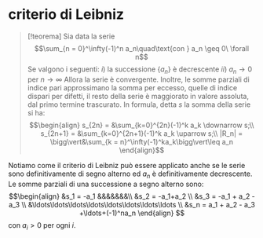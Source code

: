 # criterio di Leibniz
>[!teorema]
>Sia data la serie
$$\sum_{n = 0}^\infty(-1)^n a_n\quad\text{con } a_n \geq 0\ \forall n$$
Se valgono i seguenti:
$i)$  la successione $\{a_n\}$ è decrescente
$ii)$ $a_n\to0$ per $n\to\infty$
Allora la serie è convergente. Inoltre, le somme parziali di indice pari approssimano la somma per eccesso, quelle di indice dispari per difetti, il resto della serie è maggiorato in valore assoluta, dal primo termine trascurato. In formula, detta $s$ la somma della serie si ha:
>$$\begin{align}
s_{2n} = &\sum_{k=0}^{2n}(-1)^k a_k \downarrow s;\\
>s_{2n+1} = &\sum_{k=0}^{2n+1}(-1)^k a_k \uparrow s;\\
>	|R_n| = \bigg\vert&\sum_{k = n}^\infty(-1)^ka_k\bigg\vert\leq a_n
>\end{align}$$

Notiamo come il criterio di Leibniz può essere applicato anche se le serie sono definitivamente di segno alterno ed $a_n$ è definitivamente decrescente.
Le somme parziali di una successione a segno alterno sono:
$$\begin{align}
&s_1 = -a_1 &&&&&&&\\
&s_2 = -a_1+a_2 \\
&s_3 = -a_1 + a_2 - a_3 \\
&\ldots\ldots\ldots\ldots\ldots\ldots\ldots\ldots \\
&s_n = a_1 + a_2 - a_3 +\ldots+(-1)^na_n
\end{align}
$$
con $a_i>0$ per ogni $i$.
